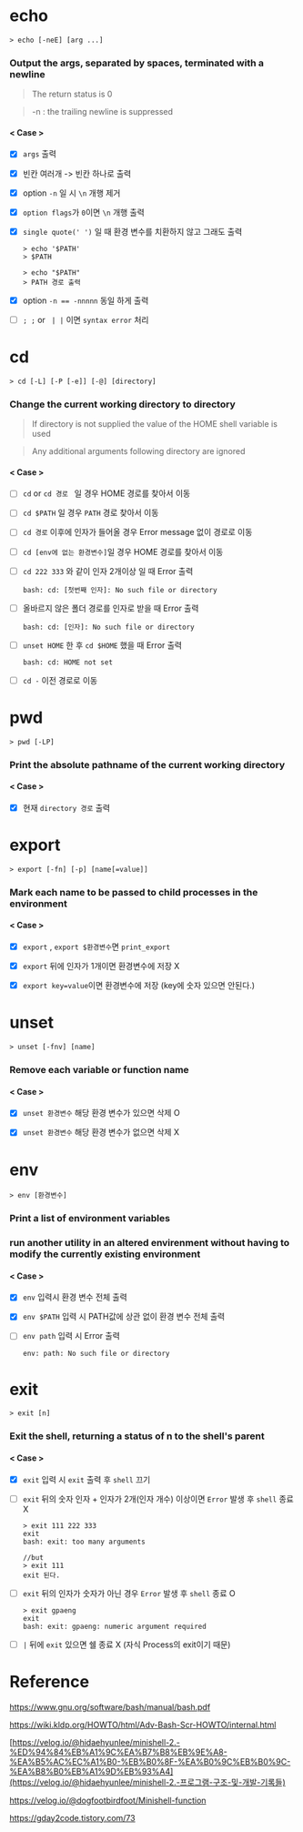 # echo

```shell
> echo [-neE] [arg ...]
```

### Output the args, separated by spaces, terminated with a newline

>The return status is 0 

> -n : the trailing newline is suppressed



#### < Case >

- [x] `args` 출력
- [x] 빈칸 여러개 -> 빈칸 하나로 출력
- [x] option `-n` 일 시 `\n` 개행 제거

- [x] `option flags`가 `0`이면 `\n` 개행 출력

- [x] `single quote(' ')` 일 때 환경 변수를 치환하지 않고 그래도 출력

  ```shell
  > echo '$PATH'
  > $PATH
  
  > echo "$PATH"
  > PATH 경로 출력
  ```


- [x] option `-n == -nnnnn` 동일 하게 출력

- [ ] `; ;`  or ` | |`  이면 `syntax error` 처리





# cd

```shell
> cd [-L] [-P [-e]] [-@] [directory]
```

### Change the current working directory to directory

> If directory is not supplied the value of the HOME shell variable is used

> Any additional arguments following directory are ignored



#### < Case >

- [ ] `cd` or `cd 경로 ` 일 경우 HOME 경로를 찾아서 이동

- [ ] `cd $PATH` 일 경우 `PATH` 경로 찾아서 이동 

- [ ] `cd 경로` 이후에 인자가 들어올 경우 Error message 없이 경로로 이동

- [ ] `cd [env에 없는 환경변수]`일 경우 HOME 경로를 찾아서 이동

- [ ] `cd 222 333` 와 같이 인자 2개이상 일 때 Error 출력

  ```shell
  bash: cd: [첫번째 인자]: No such file or directory
  ```

- [ ] 올바르지 않은 폴더 경로를 인자로 받을 때 Error 출력

  ```shell
  bash: cd: [인자]: No such file or directory
  ```

- [ ] `unset HOME` 한 후 `cd $HOME` 했을 때 Error 출력

  ```shell
  bash: cd: HOME not set
  ```

- [ ] `cd -` 이전 경로로 이동





# pwd

```shell
> pwd [-LP]
```

### Print the absolute pathname of the current working directory



#### < Case >

- [x] 현재 `directory 경로` 출력





# export

```shell
> export [-fn] [-p] [name[=value]]
```

### Mark each name to be passed to child processes in the environment



#### < Case >

- [x] `export` , `export $환경변수`면 `print_export`
- [x] `export` 뒤에 인자가 1개이면 환경변수에 저장 X
- [x] `export key=value`이면 환경변수에 저장 (key에 숫자 있으면 안된다.)



# unset

```shell
> unset [-fnv] [name]
```

### Remove each variable or function name



#### < Case >

- [x] `unset 환경변수` 해당 환경 변수가 있으면 삭제 O
- [x] `unset 환경변수` 해당 환경 변수가 없으면 삭제 X



# env

```shell
> env [환경변수]
```

### Print a list of environment variables 

### run another utility in an altered envirenment without having to modify the currently existing environment



#### < Case >

- [x] `env`  입력시 환경 변수 전체 출력

- [x] `env $PATH` 입력 시 PATH값에 상관 없이 환경 변수 전체 출력 

- [ ] `env path` 입력 시 Error 출력

  ```shell
  env: path: No such file or directory
  ```

   



# exit

```shell
> exit [n]
```

### Exit the shell, returning a status of n to the shell's parent



#### < Case >

- [x] `exit` 입력 시 `exit` 출력 후 `shell` 끄기

- [ ] `exit` 뒤의 숫자 인자 + 인자가 2개(인자 개수) 이상이면 `Error` 발생 후 `shell` 종료 X

  ```shell
  > exit 111 222 333
  exit
  bash: exit: too many arguments
  
  //but
  > exit 111
  exit 된다.
  ```

- [ ] `exit` 뒤의 인자가 숫자가 아닌 경우 `Error` 발생 후 `shell` 종료 O

  ```shell
  > exit gpaeng
  exit
  bash: exit: gpaeng: numeric argument required
  ```

- [ ] `|` 뒤에 `exit` 있으면 쉘 종료 X (자식 Process의 exit이기 때문)



# Reference

https://www.gnu.org/software/bash/manual/bash.pdf

https://wiki.kldp.org/HOWTO/html/Adv-Bash-Scr-HOWTO/internal.html

[https://velog.io/@hidaehyunlee/minishell-2.-%ED%94%84%EB%A1%9C%EA%B7%B8%EB%9E%A8-%EA%B5%AC%EC%A1%B0-%EB%B0%8F-%EA%B0%9C%EB%B0%9C-%EA%B8%B0%EB%A1%9D%EB%93%A4](https://velog.io/@hidaehyunlee/minishell-2.-프로그램-구조-및-개발-기록들)

https://velog.io/@dogfootbirdfoot/Minishell-function


https://gday2code.tistory.com/73
